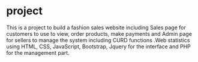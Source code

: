 # project
This is a project to build a fashion sales website including 
Sales page for customers to use to view, order products, make payments and Admin page for sellers to manage the system including CURD functions .Web statistics using HTML, CSS, JavaScript, Bootstrap, Jquery for the interface and PHP for the management part. 
